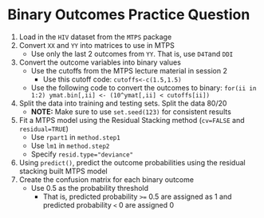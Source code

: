 # Binary Outcomes Practice Question

1. Load in the `HIV` dataset from the `MTPS` package
2. Convert `XX` and `YY` into matrices to use in MTPS
    - Use only the last 2 outcomes from `YY`. That is, use `D4T`and `DDI`
3. Convert the outcome variables into binary values
    - Use the cutoffs from the MTPS lecture material in session 2
        - Use this cutoff code: `cutoffs<-c(1.5,1.5)`
    - Use the following code to convert the outcomes to binary: `for(ii in 1:2) ymat.bin[,ii] <- (10^ymat[,ii] < cutoffs[ii])`
4. Split the data into training and testing sets. Split the data 80/20
    - **NOTE:** Make sure to use `set.seed(123)` for consistent results
5. Fit a MTPS model using the Residual Stacking method (`cv=FALSE` and `residual=TRUE`)
    - Use `rpart1` in `method.step1`
    - Use `lm1` in `method.step2`
    - Specify `resid.type="deviance"`
6. Using `predict()`, predict the outcome probabilities using the residual stacking built MTPS model
7. Create the confusion matrix for each binary outcome
    - Use 0.5 as the probability threshold
        - That is, predicted probability `>=` 0.5 are assigned as 1 and predicted probability `<` 0 are assigned 0
        








